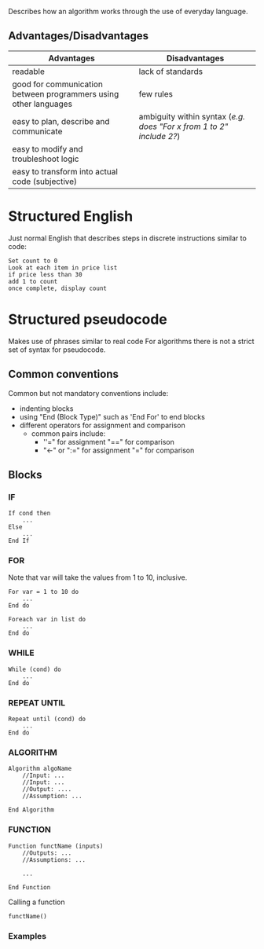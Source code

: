 Describes how an algorithm works through the use of everyday language.
## Advantages/Disadvantages

| Advantages                                                       | Disadvantages                                                        |
| ---------------------------------------------------------------- | -------------------------------------------------------------------- |
| readable                                                         | lack of standards                                                    |
| good for communication between programmers using other languages | few rules                                                            |
| easy to plan, describe and communicate                           | ambiguity within syntax (*e.g. does "For x from 1 to 2" include 2?*) |
| easy to modify and troubleshoot logic                            |                                                                      |
| easy to transform into actual code (subjective)                  |                                                                      |
# Structured English
Just normal English that describes steps in discrete instructions similar to code:
```
Set count to 0
Look at each item in price list
if price less than 30
add 1 to count
once complete, display count
```
# Structured pseudocode
Makes use of phrases similar to real code
For algorithms there is not a strict set of syntax for pseudocode.
## Common conventions
Common but not mandatory conventions include:
- indenting blocks
- using "End (Block Type)" such as 'End For' to end blocks
- different operators for assignment and comparison
	- common pairs include:
		- ''=" for assignment "=\=" for comparison
		- "<-" or ":=" for assignment "="  for comparison
## Blocks
### IF
```
If cond then
	...
Else
	...
End If
```
### FOR
Note that var will take the values from 1 to 10, inclusive.
```
For var = 1 to 10 do
	...
End do
```

```
Foreach var in list do
	...
End do
```
### WHILE
```
While (cond) do 
	...
End do
```
### REPEAT UNTIL
```
Repeat until (cond) do
	...
End do
```
### ALGORITHM
```
Algorithm algoName
	//Input: ...
	//Input: ...
	//Output: ....
	//Assumption: ...

End Algorithm
```
### FUNCTION
```
Function functName (inputs)
	//Outputs: ...
	//Assumptions: ...

	...

End Function
```

Calling a function
```
functName()
```


### Examples